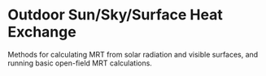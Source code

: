 # Outdoor Sun/Sky/Surface Heat Exchange

Methods for calculating MRT from solar radiation and visible surfaces, and running basic open-field MRT calculations.